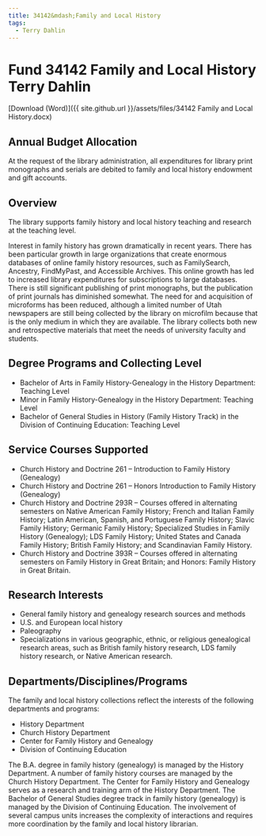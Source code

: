 ```yaml
---
title: 34142&mdash;Family and Local History
tags:
  - Terry Dahlin
---
```

# <span>Fund 34142</span> Family and Local History <span>Terry Dahlin</span>

[Download (Word)]({{ site.github.url }}/assets/files/34142 Family and Local History.docx)

## Annual Budget Allocation

At the request of the library administration, all expenditures for library print monographs and serials are debited to family and local history endowment and gift accounts.

## Overview

The library supports family history and local history teaching and research at the teaching level.

Interest in family history has grown dramatically in recent years. There has been particular growth in large organizations that create enormous databases of online family history resources, such as FamilySearch, Ancestry, FindMyPast, and Accessible Archives. This online growth has led to increased library expenditures for subscriptions to large databases. There is still significant publishing of print monographs, but the publication of print journals has diminished somewhat. The need for and acquisition of microforms has been reduced, although a limited number of Utah newspapers are still being collected by the library on microfilm because that is the only medium in which they are available. The library collects both new and retrospective materials that meet the needs of university faculty and students.

## Degree Programs and Collecting Level

- Bachelor of Arts in Family History-Genealogy in the History Department: Teaching Level
- Minor in Family History-Genealogy in the History Department: Teaching Level
- Bachelor of General Studies in History (Family History Track) in the Division of Continuing Education: Teaching Level

## Service Courses Supported

- Church History and Doctrine 261 – Introduction to Family History (Genealogy)
- Church History and Doctrine 261 – Honors Introduction to Family History (Genealogy)
- Church History and Doctrine 293R – Courses offered in alternating semesters on Native American Family History; French and Italian Family History; Latin American, Spanish, and Portuguese Family History; Slavic Family History; Germanic Family History; Specialized Studies in Family History (Genealogy); LDS Family History; United States and Canada Family History; British Family History; and Scandinavian Family History.
- Church History and Doctrine 393R – Courses offered in alternating semesters on Family History in Great Britain; and Honors: Family History in Great Britain.

## Research Interests

- General family history and genealogy research sources and methods
- U.S. and European local history
- Paleography
- Specializations in various geographic, ethnic, or religious genealogical research areas, such as British family history research, LDS family history research, or Native American research.

## Departments/Disciplines/Programs

The family and local history collections reflect the interests of the following departments and programs:

- History Department
- Church History Department
- Center for Family History and Genealogy
- Division of Continuing Education

The B.A. degree in family history (genealogy) is managed by the History Department. A number of family history courses are managed by the Church History Department. The Center for Family History and Genealogy serves as a research and training arm of the History Department. The Bachelor of General Studies degree track in family history (genealogy) is managed by the Division of Continuing Education. The involvement of several campus units increases the complexity of interactions and requires more coordination by the family and local history librarian.
